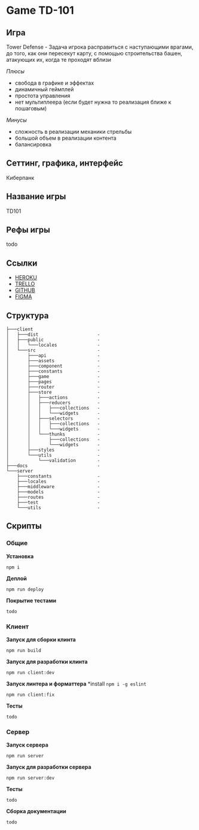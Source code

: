 # Game TD-101

## Игра

Tower Defense - Задача игрока расправиться с наступающими врагами, до того, как они пересекут карту, с помощью строительства башен, атакующих их, когда те проходят вблизи

_Плюсы_

- свобода в графике и эффектах
- динамичный геймплей
- простота управления
- нет мультиплеера (если будет нужна то реализация ближе к пошаговым)

_Минусы_

- сложность в реализации механики стрельбы
- большой объем в реализации контента
- балансировка

## Сеттинг, графика, интерфейс

Киберпанк

## Название игры

TD101

## Рефы игры

todo

## Ссылки

- [HEROKU](https://yandex-praktikum-td.herokuapp.com/#/)
- [TRELLO](https://trello.com/b/EGSFMP1M/game-td101)
- [GITHUB](https://github.com/SPB-101/game-td101)
- [FIGMA](https://www.figma.com/file/DRsqLtFDYNSKpIUbugJlMZ/Game-TD101)

## Структура

```
├───client
│   ├───dist                      -
│   ├───public                    -
│   │   └───locales               -
│   └───src                       -
│       ├───api                   -
│       ├───assets                -
│       ├───component             -
│       ├───constants             -
│       ├───game                  -
│       ├───pages                 -
│       ├───router                -
│       ├───store                 -
│       │   ├───actions           -
│       │   ├───reducers          -
│       │   │   ├───collections   -
│       │   │   └───widgets       -
│       │   ├───selectors         -
│       │   │   ├───collections   -
│       │   │   └───widgets       -
│       │   └───thunks            -
│       │       ├───collections   -
│       │       └───widgets       -
│       ├───styles                -
│       └───utils                 -
│           └───validation        -
├───docs                          -
└───server
    ├───constants                 -
    ├───locales                   -
    ├───middleware                -
    ├───models                    -
    ├───routes                    -
    ├───test                      -
    └───utils                     -
```

## Скрипты

### Общие

**Установка**

```
npm i
```

**Деплой**

```
npm run deploy
```

**Покрытие тестами**

```
todo
```

### Клиент

**Запуск для сборки клинта**

```
npm run build
```

**Запуск для разработки клинта**

```
npm run client:dev
```

**Запуск линтера и форматтера**
\*install `npm i -g eslint`

```
npm run client:fix
```

**Тесты**

```
todo
```

### Сервер

**Запуск сервера**

```
npm run server
```

**Запуск для разработки сервера**

```
npm run server:dev
```

**Тесты**

```
todo
```

**Сборка документации**

```
todo
```
